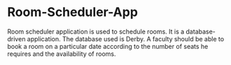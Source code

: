 # Room-Scheduler-App
Room scheduler application is used to schedule rooms. It is a database-driven application. The database used is Derby. A faculty should be able to book a room on a particular date according to the number of seats he requires and the availability of rooms. 
